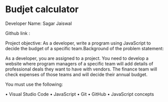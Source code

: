 # Budjet calculator
Developer Name: Sagar Jaiswal 

Github link : 
  
Project objective: 
As a developer, write a program using JavaScript to decide the budget of a specific team.Background of the problem statement:

 As a developer, you are assigned to a project. You need to develop a website where program managers of a specific team will add details of professional deals they want to have with vendors. The finance team will check expenses of those teams and will decide their annual budget. 
 
You must use the following:

•	Visual Studio Code
•	JavaScript
•	Git
•	GitHub
•	JavaScript concepts



